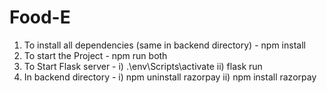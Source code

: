 # Food-E
1) To install all dependencies (same in backend directory) - npm install
2) To start the Project - npm run both
3) To Start Flask server - i) .\env\Scripts\activate
                           ii) flask run
4) In backend directory - i) npm uninstall razorpay
                          ii) npm install razorpay

